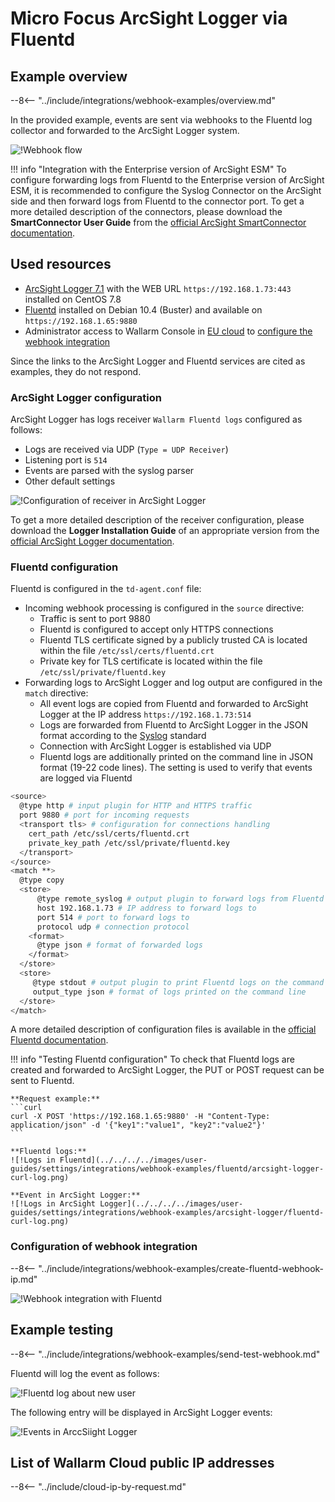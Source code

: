# Micro Focus ArcSight Logger via Fluentd

## Example overview

--8<-- "../include/integrations/webhook-examples/overview.md"

In the provided example, events are sent via webhooks to the Fluentd log collector and forwarded to the ArcSight Logger system.

![!Webhook flow](../../../../images/user-guides/settings/integrations/webhook-examples/fluentd/arcsight-logger-scheme.png)

!!! info "Integration with the Enterprise version of ArcSight ESM"
    To configure forwarding logs from Fluentd to the Enterprise version of ArcSight ESM, it is recommended to configure the Syslog Connector on the ArcSight side and then forward logs from Fluentd to the connector port. To get a more detailed description of the connectors, please download the **SmartConnector User Guide** from the [official ArcSight SmartConnector documentation](https://community.microfocus.com/t5/ArcSight-Connectors/ct-p/ConnectorsDocs).

## Used resources

* [ArcSight Logger 7.1](#arcsight-logger-configuration) with the WEB URL `https://192.168.1.73:443` installed on CentOS 7.8
* [Fluentd](#fluentd-configuration) installed on Debian 10.4 (Buster) and available on `https://192.168.1.65:9880`
* Administrator access to Wallarm Console in [EU cloud](https://my.wallarm.com) to [configure the webhook integration](#configuration-of-webhook-integration)

Since the links to the ArcSight Logger and Fluentd services are cited as examples, they do not respond.

### ArcSight Logger configuration

ArcSight Logger has logs receiver `Wallarm Fluentd logs` configured as follows:

* Logs are received via UDP (`Type = UDP Receiver`)
* Listening port is `514`
* Events are parsed with the syslog parser
* Other default settings

![!Configuration of receiver in ArcSight Logger](../../../../images/user-guides/settings/integrations/webhook-examples/arcsight-logger/fluentd-setup.png)

To get a more detailed description of the receiver configuration, please download the **Logger Installation Guide** of an appropriate version from the [official ArcSight Logger documentation](https://community.microfocus.com/t5/Logger-Documentation/ct-p/LoggerDoc).

### Fluentd configuration

Fluentd is configured in the `td-agent.conf` file:

* Incoming webhook processing is configured in the `source` directive:
    * Traffic is sent to port 9880
    * Fluentd is configured to accept only HTTPS connections
    * Fluentd TLS certificate signed by a publicly trusted CA is located within the file `/etc/ssl/certs/fluentd.crt`
    * Private key for TLS certificate is located within the file `/etc/ssl/private/fluentd.key`
* Forwarding logs to ArcSight Logger and log output are configured in the `match` directive:
    * All event logs are copied from Fluentd and forwarded to ArcSight Logger at the IP address `https://192.168.1.73:514`
    * Logs are forwarded from Fluentd to ArcSight Logger in the JSON format according to the [Syslog](https://en.wikipedia.org/wiki/Syslog) standard
    * Connection with ArcSight Logger is established via UDP
    * Fluentd logs are additionally printed on the command line in JSON format (19-22 code lines). The setting is used to verify that events are logged via Fluentd

```bash linenums="1"
<source>
  @type http # input plugin for HTTP and HTTPS traffic
  port 9880 # port for incoming requests
  <transport tls> # configuration for connections handling
    cert_path /etc/ssl/certs/fluentd.crt
    private_key_path /etc/ssl/private/fluentd.key
  </transport>
</source>
<match **>
  @type copy
  <store>
      @type remote_syslog # output plugin to forward logs from Fluentd via Syslog
      host 192.168.1.73 # IP address to forward logs to
      port 514 # port to forward logs to
      protocol udp # connection protocol
    <format>
      @type json # format of forwarded logs
    </format>
  </store>
  <store>
     @type stdout # output plugin to print Fluentd logs on the command line
     output_type json # format of logs printed on the command line
  </store>
</match>
```

A more detailed description of configuration files is available in the [official Fluentd documentation](https://docs.fluentd.org/configuration/config-file).

!!! info "Testing Fluentd configuration"
    To check that Fluentd logs are created and forwarded to ArcSight Logger, the PUT or POST request can be sent to Fluentd.

    **Request example:**
    ```curl
    curl -X POST 'https://192.168.1.65:9880' -H "Content-Type: application/json" -d '{"key1":"value1", "key2":"value2"}'
    ```

    **Fluentd logs:**
    ![!Logs in Fluentd](../../../../images/user-guides/settings/integrations/webhook-examples/fluentd/arcsight-logger-curl-log.png)

    **Event in ArcSight Logger:**
    ![!Logs in ArcSight Logger](../../../../images/user-guides/settings/integrations/webhook-examples/arcsight-logger/fluentd-curl-log.png)

### Configuration of webhook integration

--8<-- "../include/integrations/webhook-examples/create-fluentd-webhook-ip.md"

![!Webhook integration with Fluentd](../../../../images/user-guides/settings/integrations/webhook-examples/fluentd/add-webhook-integration-ip.png)

## Example testing

--8<-- "../include/integrations/webhook-examples/send-test-webhook.md"

Fluentd will log the event as follows:

![!Fluentd log about new user](../../../../images/user-guides/settings/integrations/webhook-examples/fluentd/arcsight-logger-user-log.png)

The following entry will be displayed in ArcSight Logger events:

![!Events in ArccSiight Logger](../../../../images/user-guides/settings/integrations/webhook-examples/arcsight-logger/fluentd-user.png)

## List of Wallarm Cloud public IP addresses

--8<-- "../include/cloud-ip-by-request.md"
